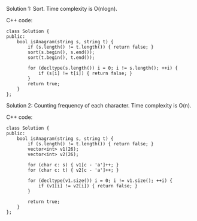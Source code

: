 
Solution 1: Sort. Time complexity is O(nlogn).

C++ code:
```
class Solution {
public:
    bool isAnagram(string s, string t) {
        if (s.length() != t.length()) { return false; }
        sort(s.begin(), s.end());
        sort(t.begin(), t.end());
        
        for (decltype(s.length()) i = 0; i != s.length(); ++i) {
            if (s[i] != t[i]) { return false; }
        }
        return true;
    }
};
```

Solution 2: Counting frequency of each character. Time complexity is O(n).

C++ code:
```
class Solution {
public:
    bool isAnagram(string s, string t) {
        if (s.length() != t.length()) { return false; }
        vector<int> v1(26);
        vector<int> v2(26);
        
        for (char c: s) { v1[c - 'a']++; }
        for (char c: t) { v2[c - 'a']++; }
        
        for (decltype(v1.size()) i = 0; i != v1.size(); ++i) {
            if (v1[i] != v2[i]) { return false; }
        }
        
        return true;
    }
};
```
